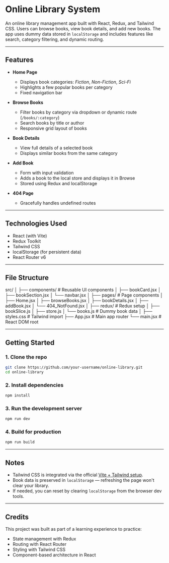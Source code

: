 
# Online Library System

An online library management app built with React, Redux, and Tailwind CSS. Users can browse books, view book details, and add new books. The app uses dummy data stored in `localStorage` and includes features like search, category filtering, and dynamic routing.

---

## Features

- **Home Page**
  - Displays book categories: *Fiction*, *Non-Fiction*, *Sci-Fi*
  - Highlights a few popular books per category
  - Fixed navigation bar

- **Browse Books**
  - Filter books by category via dropdown or dynamic route (`/books/:category`)
  - Search books by title or author
  - Responsive grid layout of books

- **Book Details**
  - View full details of a selected book
  - Displays similar books from the same category

- **Add Book**
  - Form with input validation
  - Adds a book to the local store and displays it in Browse
  - Stored using Redux and localStorage

- **404 Page**
  - Gracefully handles undefined routes

---

## Technologies Used

- React (with Vite)
- Redux Toolkit
- Tailwind CSS
- localStorage (for persistent data)
- React Router v6

---

## File Structure

src/
│
├── components/         # Reusable UI components
│   ├── bookCard.jsx
│   ├── bookSection.jsx
│   └── navbar.jsx
│
├── pages/              # Page components
│   ├── Home.jsx
│   ├── browseBooks.jsx
│   ├── bookDetails.jsx
│   ├── addBook.jsx
│   └── 404_NotFound.jsx
│
├── redux/              # Redux setup
│   ├── bookSlice.js
│   ├── store.js
│   └── books.js        # Dummy book data
│
├── styles.css          # Tailwind import
├── App.jsx             # Main app router
└── main.jsx            # React DOM root

---

## Getting Started

### 1. Clone the repo

```bash
git clone https://github.com/your-username/online-library.git
cd online-library
```

### 2. Install dependencies

```bash
npm install
```

### 3. Run the development server

```bash
npm run dev
```

### 4. Build for production

```bash
npm run build
```

---

## Notes

- Tailwind CSS is integrated via the official [Vite + Tailwind setup](https://tailwindcss.com/docs/guides/vite).
- Book data is preserved in `localStorage` — refreshing the page won't clear your library.
- If needed, you can reset by clearing `localStorage` from the browser dev tools.

---

## Credits

This project was built as part of a learning experience to practice:

- State management with Redux
- Routing with React Router
- Styling with Tailwind CSS
- Component-based architecture in React
